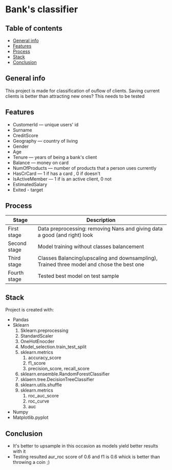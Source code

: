 # Bank's classifier
## Table of contents
* [General info](#general-info)
* [Features](#features)
* [Process](#process)
* [Stack](#stack)
* [Conclusion](#conclusion)

## General info
This project is made for classification of ouflow of clients.
Saving current clients is better than attracting new ones? This needs to be tested
## Features
* CustomerId — unique users' id
* Surname 
* CreditScore
* Geography — country of living
* Gender 
* Age 
* Tenure — years of being a bank's client
* Balance — money on card
* NumOfProducts — number of products that a person uses currently
* HasCrCard — 1 if has a card , 0 if doesn't
* IsActiveMember — 1 if is an active client, 0 not
* EstimatedSalary
* Exited - target 
## Process
|Stage | Description|
|--------|--------|
|First stage| Data preprocessing: removing Nans and giving data a good (and right) look|
|Second stage|Model training without classes balancement|
|Third stage| Classes Balancing(upscaling and downsampling), Trained three model and chose the best one|
|Fourth stage| Tested best model on test sample|
## Stack
Project is created with:
* Pandas
* Sklearn
  1. Sklearn.preprocessing
    1. StandardScaler
    2. OneHotEnocder
  2. Model_selection.train_test_split
  3. sklearn.metrics
     1. accuracy_score
     2. f1_score
     3. precision_score, recall_score
  4. sklearn.ensemble.RandomForestClassifier
  5. sklaern.tree.DecisionTreeClassifier
  6. sklearn.utils.shuffle
  7. sklearn.metrics
     1. roc_auc_score
     2. roc_curve
     3. auc
* Numpy
* Matplotlib.pyplot
	
## Conclusion
* It's better to upsample in this occasion as models yield better results with it
* Testing resulted aur_roc score of 0.6 and f1 is 0.6 whick is better than throwing a coin ;)





